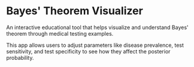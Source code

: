 # Bayes' Theorem Visualizer

An interactive educational tool that helps visualize and understand Bayes' theorem through medical testing examples.

This app allows users to adjust parameters like disease prevalence, test sensitivity, and test specificity to see how they affect the posterior probability.
